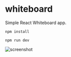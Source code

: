 # whiteboard

Simple React Whiteboard app.

```
npm install
```

```
npm run dev
```

![screenshot](https://user-images.githubusercontent.com/2997998/61178367-97b3bc80-a5a0-11e9-90ae-74c9773ca0a5.png)

